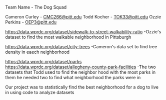 Team Name - The Dog Squad

Cameron Curley - CMC266@pitt.edu
Todd Kocher - TOK33@pitt.edu
Ozzie Perkins - OEP3@pitt.edu

https://data.wprdc.org/dataset/sidewalk-to-street-walkability-ratio
-Ozzie's dataset to find the most walkable neighborhood in Pittsburgh


https://data.wprdc.org/dataset/city-trees
-Cameron's data set to find tree density in eaech neighborhood

https://data.wprdc.org/dataset/parks
https://data.wprdc.org/dataset/allegheny-county-park-facilities
-The two datasets that Todd used to find the neighbor hood with the most parks in them 
 he needed two to find what neighborhood the parks were in
 
 
Our project was to statistically find the best neighborhood for a dog to live in using code to analyze datasets

